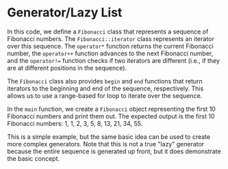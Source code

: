 # Generator/Lazy List
In this code, we define a `Fibonacci` class that represents a sequence of Fibonacci numbers. The `Fibonacci::iterator` class represents an iterator over this sequence. The `operator*` function returns the current Fibonacci number, the `operator++` function advances to the next Fibonacci number, and the `operator!=` function checks if two iterators are different (i.e., if they are at different positions in the sequence).

The `Fibonacci` class also provides `begin` and `end` functions that return iterators to the beginning and end of the sequence, respectively. This allows us to use a range-based for loop to iterate over the sequence.

In the `main` function, we create a `Fibonacci` object representing the first 10 Fibonacci numbers and print them out. The expected output is the first 10 Fibonacci numbers: 1, 1, 2, 3, 5, 8, 13, 21, 34, 55.

This is a simple example, but the same basic idea can be used to create more complex generators. Note that this is not a true "lazy" generator because the entire sequence is generated up front, but it does demonstrate the basic concept.